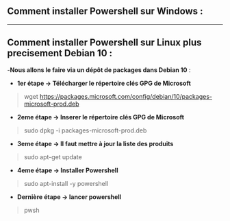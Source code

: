 ## Comment installer Powershell sur Windows :




---
## Comment installer Powershell sur Linux plus precisement Debian 10 :

-**Nous allons le faire via un dépôt de packages dans Debian 10** : 

- **1er étape -> Télécharger le répertoire clés GPG de Microsoft**
> wget https://packages.microsoft.com/config/debian/10/packages-microsoft-prod.deb

- **2eme étape -> Inserer le répertoire clés GPG de Microsoft**
>sudo dpkg -i packages-microsoft-prod.deb

- **3eme étape -> Il faut mettre à jour la liste des produits**
>sudo apt-get update

- **4eme étape -> Installer Powershell**
>sudo apt-install -y powershell

- **Dernière étape -> lancer powershell**
>pwsh 
